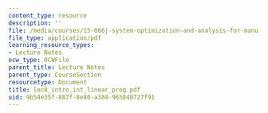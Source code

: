 ```yaml
---
content_type: resource
description: ''
file: /media/courses/15-066j-system-optimization-and-analysis-for-manufacturing-summer-2003/9b54e35f887f8e80a384965840727f91_lec8_intro_int_linear_prog.pdf
file_type: application/pdf
learning_resource_types:
- Lecture Notes
ocw_type: OCWFile
parent_title: Lecture Notes
parent_type: CourseSection
resourcetype: Document
title: lec8_intro_int_linear_prog.pdf
uid: 9b54e35f-887f-8e80-a384-965840727f91
---
```

